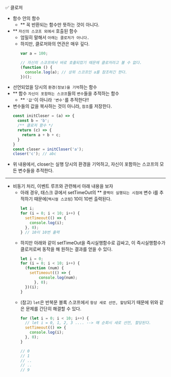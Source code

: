 ✅ 클로저

* 함수 안의 함수
  * ** 꼭 반환되는 함수만 뜻하는 것이 아니다.
* ** `자신의 스코프 외에서` 호출된 함수
  * 엄밀히 말해서 `아래는 클로저가 아니다.`
  * 하지만, 클로저와의 연관은 매우 깊다.
    ```js
    var a = 100;

    // 자신의 스코프에서 바로 호출되었기 때문에 클로저라고 볼 수 없다.
    (function () {
      console.log(a); // 상위 스코프인 a를 참조하긴 한다.
    })();
    ```
* 선언되었을 당시의 `환경(정보)을 기억`하는 함수
* ** 함수 `자신이 포함하는 스코프`들의 `변수`들을 추적하는 함수
  * ** `'값'`이 아니라 `'변수'`를 추적한다!!
* 변수들의 값을 복사하는 것이 아니라, `참조`를 저장한다.
  ```js
  const initCloser = (a) => {
    const b = 'b';
    /** 클로저 함수 */
    return (c) => {
      return a + b + c;
    }
  }
  const closer = initCloser('a');
  closer('c'); // abc
  ```
* 위 내용에서, closer는 실행 당시의 환경을 기억하고, 자신이 포함하는 스코프의 모든 변수들을 추적한다.

<hr />

* 비동기 처리, 이벤트 루프와 관련해서 아래 내용을 보자
  * 아래 경우, 태스크 큐에서 setTimeOut의 ** `콜백이 실행되는 시점에` 변수 i를 추적하기 때문에(`렉시컬 스코핑`) 10이 10번 출력된다.
    ```js
    let i;
    for (i = 0; i < 10; i++) {
      setTimeout(() => {
        console.log(i);
      }, 0);
    } // 10이 10번 출력
    ```
  * 하지만 아래와 같이 setTimeOut을 즉시실행함수로 감싸고, 이 즉시실행함수가 클로저로써 동작을 해 원하는 결과를 얻을 수 있다.
    ```js
    let i = 0;
    for (i = 0; i < 10; i++) {
      (function (num) {
        setTimeout(() => {
            console.log(num);
          }, 0);
      })(i);
    }
    ```
  * (참고) `let`은 반복문 블록 스코프에서 `항상 새로 선언, 할당`되기 때문에 위와 같은 문제를 간단히 해결할 수 있다.
    ```js
    for (let i = 0; i < 10; i++) {
      // let i = 0, 1, 2, 3 .... --> 매 순회시 새로 선언, 할당된다.
      setTimeout(() => {
        console.log(i);
      }, 0);
    }

    // 0
    // 1
    // ..
    // ..
    // 9
    ```